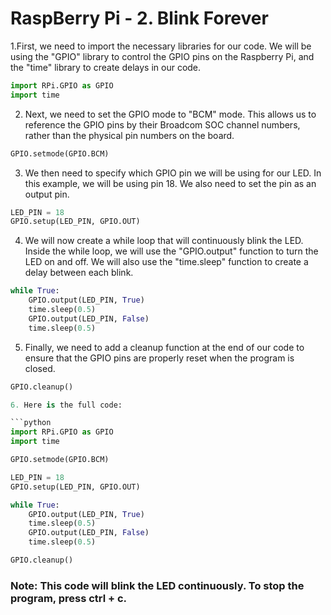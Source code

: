 # RaspBerry Pi - 2. Blink Forever


1.First, we need to import the necessary libraries for our code. We will be using the "GPIO" library to control the GPIO pins on the Raspberry Pi, and the "time" library to create delays in our code.

```python
import RPi.GPIO as GPIO
import time
```
2. Next, we need to set the GPIO mode to "BCM" mode. This allows us to reference the GPIO pins by their Broadcom SOC channel numbers, rather than the physical pin numbers on the board.

```python
GPIO.setmode(GPIO.BCM)
```
3. We then need to specify which GPIO pin we will be using for our LED. In this example, we will be using pin 18. We also need to set the pin as an output pin.

```python
LED_PIN = 18
GPIO.setup(LED_PIN, GPIO.OUT)
```
4. We will now create a while loop that will continuously blink the LED. Inside the while loop, we will use the "GPIO.output" function to turn the LED on and off. We will also use the "time.sleep" function to create a delay between each blink.

```python
while True:
    GPIO.output(LED_PIN, True)
    time.sleep(0.5)
    GPIO.output(LED_PIN, False)
    time.sleep(0.5)
```

5. Finally, we need to add a cleanup function at the end of our code to ensure that the GPIO pins are properly reset when the program is closed.

```python
GPIO.cleanup()

6. Here is the full code:

```python
import RPi.GPIO as GPIO
import time

GPIO.setmode(GPIO.BCM)

LED_PIN = 18
GPIO.setup(LED_PIN, GPIO.OUT)

while True:
    GPIO.output(LED_PIN, True)
    time.sleep(0.5)
    GPIO.output(LED_PIN, False)
    time.sleep(0.5)

GPIO.cleanup()
```
### Note: This code will blink the LED continuously. To stop the program, press ctrl + c.
